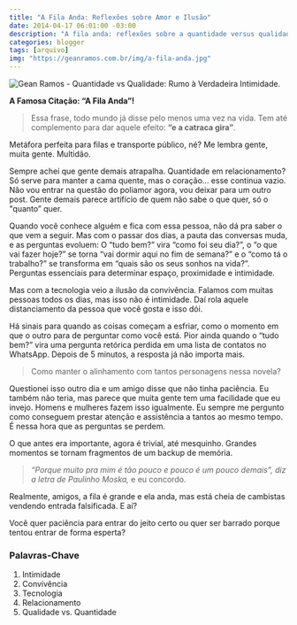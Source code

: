 ```yaml
---
title: "A Fila Anda: Reflexões sobre Amor e Ilusão"
date: 2014-04-17 06:01:00 -03:00
description: "A fila anda: reflexões sobre a quantidade versus qualidade no amor."
categories: blogger
tags: [arquivo]
img: "https://geanramos.com.br/img/a-fila-anda.jpg"
---
```


![Gean Ramos - Quantidade vs Qualidade: Rumo à Verdadeira Intimidade.](https://geanramos.com.br/img/a-fila-anda.jpg)

**A Famosa Citação: “A Fila Anda”!**

> Essa frase, todo mundo já disse pelo menos uma vez na vida. Tem até
> complemento para dar aquele efeito: **“e a catraca gira”**.

Metáfora perfeita para filas e transporte público, né? Me lembra gente, muita gente. Multidão.

Sempre achei que gente demais atrapalha. Quantidade em relacionamento? Só serve para manter a cama quente, mas o coração... esse continua vazio. Não vou entrar na questão do poliamor agora, vou deixar para um outro post. Gente demais parece artifício de quem não sabe o que quer, só o "quanto” quer.

Quando você conhece alguém e fica com essa pessoa, não dá pra saber o que vem a seguir. Mas com o passar dos dias, a pauta das conversas muda, e as perguntas evoluem: O “tudo bem?” vira “como foi seu dia?”, o “o que vai fazer hoje?” se torna “vai dormir aqui no fim de semana?” e o “como tá o trabalho?” se transforma em “quais são os seus sonhos na vida?”. Perguntas essenciais para determinar espaço, proximidade e intimidade.

Mas com a tecnologia veio a ilusão da convivência. Falamos com muitas pessoas todos os dias, mas isso não é intimidade. Daí rola aquele distanciamento da pessoa que você gosta e isso dói. 

Há sinais para quando as coisas começam a esfriar, como o momento em que o outro para de perguntar como você está. Pior ainda quando o “tudo bem?” vira uma pergunta retórica perdida em uma lista de contatos no WhatsApp. Depois de 5 minutos, a resposta já não importa mais.

> Como manter o alinhamento com tantos personagens nessa novela? 

Questionei isso outro dia e um amigo disse que não tinha paciência. Eu também não teria, mas parece que muita gente tem uma facilidade que eu invejo. Homens e mulheres fazem isso igualmente. Eu sempre me pergunto como conseguem prestar atenção e assistência a tantos ao mesmo tempo. É nessa hora que as perguntas se perdem.

O que antes era importante, agora é trivial, até mesquinho. Grandes momentos se tornam fragmentos de um backup de memória.

>_“Porque muito pra mim é tão pouco e pouco é um pouco demais”, diz a letra de Paulinho Moska,_ e eu concordo. 

Realmente, amigos, a fila é grande e ela anda, mas está cheia de cambistas vendendo entrada falsificada. E aí? 

Você quer paciência para entrar do jeito certo ou quer ser barrado porque tentou entrar de forma esperta?

### Palavras-Chave
1. Intimidade
2. Convivência
3. Tecnologia
4. Relacionamento
5. Qualidade vs. Quantidade
